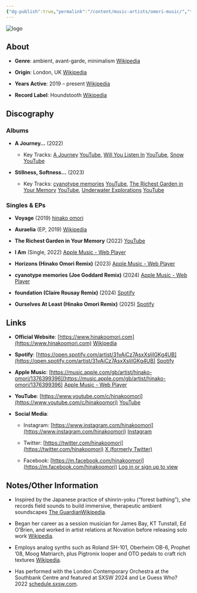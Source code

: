 ```yaml
---
{"dg-publish":true,"permalink":"/content/music-artists/omori-music/","tags":["#MusicArtist"],"noteIcon":"","created":"2025-04-28T16:45:25.519+02:00","updated":"2025-04-28T17:19:41.479+02:00"}
---
```



<img src="/img/MALOGO/Omori.png" alt="logo" class="round-img round-img-200">

## About

- **Genre**: ambient, avant-garde, minimalism [Wikipedia](https://en.wikipedia.org/wiki/Hinako_Omori?utm_source=chatgpt.com)
    
- **Origin**: London, UK [Wikipedia](https://en.wikipedia.org/wiki/Hinako_Omori?utm_source=chatgpt.com)
    
- **Years Active**: 2019 – present [Wikipedia](https://en.wikipedia.org/wiki/Hinako_Omori?utm_source=chatgpt.com)
    
- **Record Label**: Houndstooth [Wikipedia](https://en.wikipedia.org/wiki/Hinako_Omori?utm_source=chatgpt.com)
    

## Discography

### Albums

- **A Journey…** (2022)
    
    - Key Tracks: [A Journey](https://www.youtube.com/watch?v=Kw9bVXKYE1g) [YouTube](https://www.youtube.com/watch?v=Kw9bVXKYE1g&utm_source=chatgpt.com), [Will You Listen In](https://www.youtube.com/watch?v=SrTTTleHfjk) [YouTube](https://www.youtube.com/watch?v=SrTTTleHfjk&utm_source=chatgpt.com), [Snow](https://www.youtube.com/watch?v=admPebpbvj0) [YouTube](https://www.youtube.com/watch?v=admPebpbvj0&utm_source=chatgpt.com)
        
- **Stillness, Softness…** (2023)
    
    - Key Tracks: [cyanotype memories](https://www.youtube.com/watch?v=rB3Ah_a1yzo) [YouTube](https://www.youtube.com/watch?v=rB3Ah_a1yzo&utm_source=chatgpt.com), [The Richest Garden in Your Memory](https://www.youtube.com/watch?v=DzSb1ls-i78) [YouTube](https://www.youtube.com/watch?v=DzSb1ls-i78&utm_source=chatgpt.com), [Underwater Explorations](https://www.youtube.com/watch?v=gB7CrM7oMto) [YouTube](https://www.youtube.com/watch?v=gB7CrM7oMto&utm_source=chatgpt.com)
        

### Singles & EPs

- **Voyage** (2019) [hinako omori](https://hinakoomori.bandcamp.com/album/voyage-2?utm_source=chatgpt.com)
    
- **Auraelia** (EP, 2019) [Wikipedia](https://en.wikipedia.org/wiki/Hinako_Omori?utm_source=chatgpt.com)
    
- **The Richest Garden in Your Memory** (2022) [YouTube](https://www.youtube.com/watch?v=DzSb1ls-i78&utm_source=chatgpt.com)
    
- **I Am** (Single, 2022) [Apple Music - Web Player](https://music.apple.com/gb/artist/hinako-omori/1376399396?utm_source=chatgpt.com)
    
- **Horizons (Hinako Omori Remix)** (2023) [Apple Music - Web Player](https://music.apple.com/gb/artist/hinako-omori/1376399396?utm_source=chatgpt.com)
    
- **cyanotype memories (Joe Goddard Remix)** (2024) [Apple Music - Web Player](https://music.apple.com/gb/artist/hinako-omori/1376399396?utm_source=chatgpt.com)
    
- **foundation (Claire Rousay Remix)** (2024) [Spotify](https://open.spotify.com/artist/31vAiCz7AsxXsljIGKg4UB?utm_source=chatgpt.com)
    
- **Ourselves At Least (Hinako Omori Remix)** (2025) [Spotify](https://open.spotify.com/artist/31vAiCz7AsxXsljIGKg4UB?utm_source=chatgpt.com)
    

## Links

- **Official Website**: [https://www.hinakoomori.com](https://www.hinakoomori.com) [Wikipedia](https://en.wikipedia.org/wiki/Hinako_Omori?utm_source=chatgpt.com)
    
- **Spotify**: [https://open.spotify.com/artist/31vAiCz7AsxXsljIGKg4UB](https://open.spotify.com/artist/31vAiCz7AsxXsljIGKg4UB) [Spotify](https://open.spotify.com/artist/31vAiCz7AsxXsljIGKg4UB?utm_source=chatgpt.com)
    
- **Apple Music**: [https://music.apple.com/gb/artist/hinako-omori/1376399396](https://music.apple.com/gb/artist/hinako-omori/1376399396) [Apple Music - Web Player](https://music.apple.com/gb/artist/hinako-omori/1376399396?utm_source=chatgpt.com)
    
- **YouTube**: [https://www.youtube.com/c/hinakoomori](https://www.youtube.com/c/hinakoomori) [YouTube](https://www.youtube.com/c/hinakoomori/featured?utm_source=chatgpt.com)
    
- **Social Media**:
    
    - Instagram: [https://www.instagram.com/hinakoomori](https://www.instagram.com/hinakoomori) [Instagram](https://www.instagram.com/p/DI0z7KCNPP6/?utm_source=chatgpt.com)
        
    - Twitter: [https://twitter.com/hinakoomori](https://twitter.com/hinakoomori) [X (formerly Twitter)](https://twitter.com/hinakoomori?utm_source=chatgpt.com)
        
    - Facebook: [https://m.facebook.com/hinakoomori](https://m.facebook.com/hinakoomori) [Log in or sign up to view](https://m.facebook.com/hinakoomori/photos/last-few-solo-shows-of-2024-in-bristol-baden-and-bonn-three-bs131024-stillness-s/960468142559817/?utm_source=chatgpt.com)
        

## Notes/Other Information

- Inspired by the Japanese practice of shinrin-yoku (“forest bathing”), she records field sounds to build immersive, therapeutic ambient soundscapes [The Guardian](https://www.theguardian.com/music/2022/mar/12/one-to-watch-hinako-omori-a-journey?utm_source=chatgpt.com)[Wikipedia](https://en.wikipedia.org/wiki/Hinako_Omori?utm_source=chatgpt.com).
    
- Began her career as a session musician for James Bay, KT Tunstall, Ed O’Brien, and worked in artist relations at Novation before releasing solo work [Wikipedia](https://en.wikipedia.org/wiki/Hinako_Omori?utm_source=chatgpt.com).
    
- Employs analog synths such as Roland SH-101, Oberheim OB-6, Prophet ’08, Moog Matriarch, plus Pigtronix looper and OTO pedals to craft rich textures [Wikipedia](https://en.wikipedia.org/wiki/Hinako_Omori?utm_source=chatgpt.com).
    
- Has performed with the London Contemporary Orchestra at the Southbank Centre and featured at SXSW 2024 and Le Guess Who? 2022 [schedule.sxsw.com](https://schedule.sxsw.com/2024/artists/2195685?utm_source=chatgpt.com).